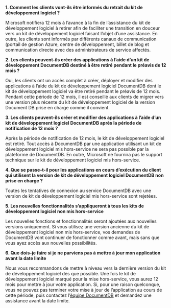 **1. Comment les clients vont-ils être informés du retrait du kit de développement logiciel ?**

Microsoft notifiera 12 mois à l’avance à la fin de l’assistance du kit de développement logiciel à retirer afin de faciliter une transition en douceur vers un kit de développement logiciel faisant l’objet d’une assistance. En outre, les clients sont informés par différents canaux de communication (portail de gestion Azure, centre de développement, billet de blog et communication directe avec des administrateurs de service affectés.

**2. Les clients peuvent-ils créer des applications à l’aide d’un kit de développement DocumentDB destiné à être retiré pendant le préavis de 12 mois ?**

Oui, les clients ont un accès complet à créer, déployer et modifier des applications à l’aide du kit de développement logiciel DocumentDB dont le kit de développement logiciel va être retiré pendant le préavis de 12 mois. Pendant cette période de 12 mois, il est conseillé aux clients de migrer vers une version plus récente du kit de développement logiciel de la version Document DB prise en charge comme il convient.

**3. Les clients peuvent-ils créer et modifier des applications à l’aide d’un kit de développement logiciel DocumentDB après la période de notification de 12 mois ?**

Après la période de notification de 12 mois, le kit de développement logiciel est retiré. Tout accès à DocumentDB par une application utilisant un kit de développement logiciel mis hors-service ne sera pas possible par la plateforme de DocumentDB. En outre, Microsoft ne fournira pas le support technique sur le kit de développement logiciel mis hors-service.

**4. Que se passe-t-il pour les applications en cours d’exécution du client qui utilisent la version de kit de développement logiciel DocumentDB non prise en charge ?**

Toutes les tentatives de connexion au service DocumentDB avec une version de kit de développement logiciel mis hors-service sont rejetées.

**5. Les nouvelles fonctionnalités s’appliqueront à tous les kits de développement logiciel non mis hors-service**

Les nouvelles fonctions et fonctionnalités seront ajoutées aux nouvelles versions uniquement. Si vous utilisez une version ancienne du kit de développement logiciel non mis hors-service, vos demandes de DocumentDB vont continuer de fonctionner comme avant, mais sans que vous ayez accès aux nouvelles possibilités.

**6. Que dois-je faire si je ne parviens pas à mettre à jour mon application avant la date limite**

Nous vous recommandons de mettre à niveau vers la dernière version du kit de développement logiciel dès que possible. Une fois le kit de développement logiciel marqué pour la mise hors-service, vous aurez 12 mois pour mettre à jour votre application. Si, pour une raison quelconque, vous ne pouvez pas terminer votre mise à jour de l’application au cours de cette période, puis contactez l’[équipe DocumentDB](mailto:askdocdb@microsoft.com) et demandez une assistance avant la date limite.

<!---HONumber=AcomDC_1203_2015-->